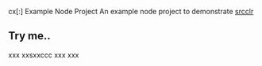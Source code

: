 cx[:] Example Node Project
An example node project to demonstrate [srcclr](https://www.srcclr.com)
## Try me..

xxx
xxsxxccc
xxx
xxx
